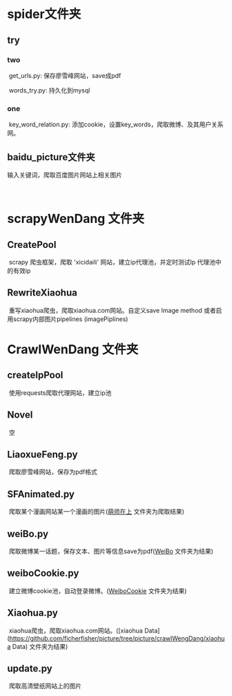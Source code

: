 # spider文件夹

## try

### two

​		get_urls.py: 保存廖雪峰网站，save成pdf

​		words_try.py:  持久化到mysql

### one

​		key_word_relation.py: 添加cookie，设置key_words，爬取微博、及其用户关系网。

## baidu_picture文件夹

输入关键词，爬取百度图片网站上相关图片

​		

# scrapyWenDang 文件夹

## CreatePool

​		scrapy 爬虫框架，爬取 'xicidaili' 网站，建立ip代理池，并定时测试Ip 代理池中的有效ip



## RewriteXiaohua



​		重写xiaohua爬虫，爬取xiaohua.com网站。自定义save Image method 或者启用scrapy内部图片pipelines (imagePiplines)

# CrawlWenDang 文件夹



## createIpPool

​		使用requests爬取代理网站，建立ip池



## **Novel**

​		空

## **LiaoxueFeng**.py

​		爬取廖雪峰网站，保存为pdf格式

## **SFAnimated**.py

​		爬取某个漫画网站某一个漫画的图片([萌师在上](https://github.com/ficherfisher/picture/tree/picture/crawlWengDang/萌师在上) 文件夹为爬取结果)

## **weiBo**.py

​		爬取微博某一话题，保存文本、图片等信息save为pdf([WeiBo](https://github.com/ficherfisher/picture/tree/picture/crawlWengDang/WeiBo) 文件夹为结果)



## weiboCookie.py

​		建立微博cookie池，自动登录微博。([WeiboCookie](https://github.com/ficherfisher/picture/tree/picture/crawlWengDang/WeiboCookie) 文件夹为结果)

## **Xiaohua.py**

​		xiaohua爬虫，爬取xiaohua.com网站。([xiaohua Data](https://github.com/ficherfisher/picture/tree/picture/crawlWengDang/xiaohua Data) 文件夹为结果)

## update.py

​		爬取高清壁纸网站上的图片
